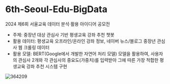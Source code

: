 # 6th-Seoul-Edu-BigData
2024 제6회 서울교육 데이터 분석·활용 아이디어 공모전
* 주제: 중장년 대상 관심사 기반 평생교육 강좌 추천 챗봇
* 활용 데이터: 평생교육 오프라인/온라인 강좌 정보, 네이버 뉴스/블로그 중장년 관심사 웹 크롤링 데이터
* 활용 모델: BERT(Google에서 개발한 자연어 처리 모델) 모델을 활용하여, 사용자의 관심사 2개와 각 관심사의 중요도(가중치)를 입력받아 그에 따른 가장 적합한 평생교육 강좌 추천 시스템 구현

![364209](https://github.com/user-attachments/assets/85b49cf1-b3e9-4212-bf34-6badda454c11)
